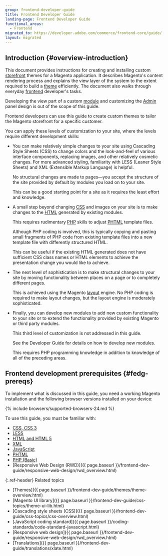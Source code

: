```yaml
---
group: frontend-developer-guide
title: Frontend Developer Guide
landing-page: Frontend Developer Guide
functional_areas:
  - Frontend
migrated_to: https://developer.adobe.com/commerce/frontend-core/guide/
layout: migrated
---
```


## Introduction {#overview-introduction}

This document provides instructions for creating and installing custom [storefront](https://glossary.magento.com/storefront) themes for a Magento application. It describes Magento's content rendering process and explains the view layer of the system to the extent required to build a [theme](https://glossary.magento.com/theme) efficiently. The document also walks through everyday [frontend](https://glossary.magento.com/frontend) developer's tasks.

Developing the view part of a custom [module](https://glossary.magento.com/module) and customizing the [Admin](https://glossary.magento.com/magento-admin) panel design is out of the scope of this guide.

Frontend developers can use this guide to create custom themes to tailor the Magento storefront for a specific customer.

You can apply these levels of customization to your site, where the levels require different development skills:

*  You can make relatively simple changes to your site using Cascading Style Sheets (CSS) to change colors and the look-and-feel of various interface components, replacing images, and other relatively cosmetic changes. For more advanced styling, familiarity with LESS (Leaner Style Sheets) and XML (Extensible Markup Language) is helpful.

    No structural changes are made to pages—you accept the structure of the site provided by default by modules you load on to your site.

    This can be a good starting point for a site as it requires the least effort and knowledge.

*  A small step beyond changing [CSS](https://glossary.magento.com/css) and images on your site is to make changes to the [HTML](https://glossary.magento.com/html) generated by existing modules.

    This requires rudimentary [PHP](https://glossary.magento.com/php) skills to adjust [PHTML](https://glossary.magento.com/phtml) template files.

    Although PHP coding is involved, this is typically copying and pasting small fragments of PHP code from existing template files into a new template file with differently structured HTML.

    This can be useful if the existing HTML generated does not have sufficient CSS class names or HTML elements to achieve the presentation change you would like to achieve.

*  The next level of sophistication is to make structural changes to your site by moving functionality between places on a page or to completely different pages.

    This is achieved using the Magento [layout](https://glossary.magento.com/layout) engine. No PHP coding is required to make layout changes, but the layout engine is moderately sophisticated.

*  Finally, you can develop new modules to add new custom functionality to your site or to extend the functionality provided by existing Magento or third party modules.

    This third level of customization is not addressed in this guide.

    See the Developer Guide for details on how to develop new modules.

    This requires PHP programming knowledge in addition to knowledge of all of the preceding areas.

## Frontend development prerequisites {#fedg-prereqs}

To implement what is discussed in this guide, you need a working Magento installation and the following browser versions installed on your device:

{% include browsers/supported-browsers-24.md %}

To use this guide, you must be familiar with:

*  [CSS, CSS 3](https://glossary.magento.com/css)
*  [LESS](https://glossary.magento.com/less)
*  [HTML and HTML 5](https://glossary.magento.com/html)
*  [XML](https://glossary.magento.com/xml)
*  [JavaScript](https://glossary.magento.com/javascript)
*  [PHTML](https://glossary.magento.com/phtml)
*  [PHP (Basic)](https://glossary.magento.com/php)
*  [Responsive Web Design (RWD)]({{ page.baseurl }}/frontend-dev-guide/responsive-web-design/rwd_overview.html)

{:.ref-header}
Related topics

*  [Themes]({{ page.baseurl }}/frontend-dev-guide/themes/theme-overview.html)
*  [Magento UI library]({{ page.baseurl }}/frontend-dev-guide/css-topics/theme-ui-lib.html)
*  [Cascading style sheets (CSS)]({{ page.baseurl }}/frontend-dev-guide/css-topics/css-overview.html)
*  [JavaScript coding standard]({{ page.baseurl }}/coding-standards/code-standard-javascript.html)
*  [Responsive web design]({{ page.baseurl }}/frontend-dev-guide/responsive-web-design/rwd_overview.html)
*  [Translations]({{ page.baseurl }}/frontend-dev-guide/translations/xlate.html)
